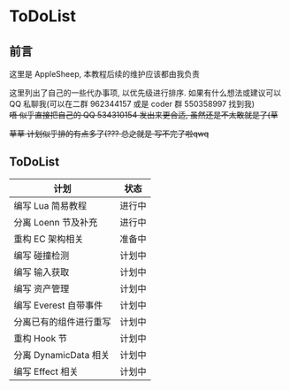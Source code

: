 # ToDoList

## 前言

这里是 AppleSheep, 本教程后续的维护应该都由我负责

这里列出了自己的一些代办事项, 以优先级进行排序. 如果有什么想法或建议可以 QQ 私聊我(可以在二群 962344157 或是 coder 群 550358997 找到我)          
<del>唔 似乎直接把自己的 QQ 534310154 发出来更合适, 虽然还是不太敢就是了(草</del>           

<del>草草 计划似乎排的有点多了(??? 总之就是 写不完了啦qwq</del>

## ToDoList

| 计划                          | 状态   |
| ----------------------------- | ------ |
| 编写 Lua 简易教程              | 进行中 |
| 分离 Loenn 节及补充           | 进行中 |
| 重构 EC 架构相关              | 准备中 |
| 编写 碰撞检测                 | 计划中 |
| 编写 输入获取                 | 计划中 |
| 编写 资产管理                 | 计划中 |
| 编写 Everest 自带事件         | 计划中 |
| 分离已有的组件进行重写          | 计划中 |
| 重构 Hook 节                  | 计划中 |
| 分离 DynamicData 相关         | 计划中 |
| 编写 Effect 相关              | 计划中 |



